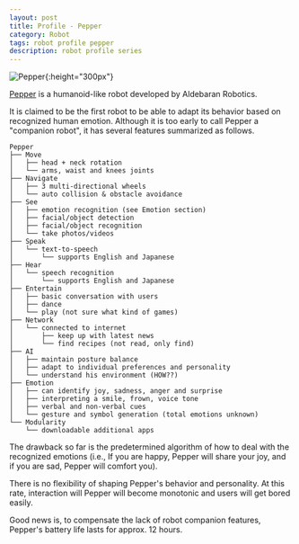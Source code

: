 ```yaml
---
layout: post
title: Profile - Pepper
category: Robot
tags: robot profile pepper
description: robot profile series
---
```


![Pepper](http://roboticsandautomationnews.com/wp-content/uploads/2016/07/softbank-pepper-robot.jpg){:height="300px"}

[Pepper](https://www.ald.softbankrobotics.com/en/cool-robots/pepper) is a humanoid-like robot developed by Aldebaran Robotics.

It is claimed to be the first robot to be able to adapt its behavior based on recognized human emotion.
Although it is too early to call Pepper a "companion robot", it has several features summarized as follows.

	Pepper
	├── Move
    │   ├── head + neck rotation
    │   └── arms, waist and knees joints
    ├── Navigate
    │   ├── 3 multi-directional wheels
    │   └── auto collision & obstacle avoidance
    ├── See
    │   ├── emotion recognition (see Emotion section)
    │   ├── facial/object detection
    │   ├── facial/object recognition
    │   └── take photos/videos
    ├── Speak
    │   └── text-to-speech
    │       └── supports English and Japanese
    ├── Hear
    │   └── speech recognition
    │       └── supports English and Japanese
    ├── Entertain
    │   ├── basic conversation with users
    │   ├── dance
    │   └── play (not sure what kind of games)
    ├── Network
    │   └── connected to internet
    │       ├── keep up with latest news
    │       └── find recipes (not read, only find)
    ├── AI
    │   ├── maintain posture balance
    │   ├── adapt to individual preferences and personality
    │   └── understand his environment (HOW??)
    ├── Emotion
    │   ├── can identify joy, sadness, anger and surprise
    │   ├── interpreting a smile, frown, voice tone
    │   ├── verbal and non-verbal cues
    │   └── gesture and symbol generation (total emotions unknown)
    └── Modularity
        └── downloadable additional apps        

The drawback so far is the predetermined algorithm of how to deal with the recognized emotions (i.e., If you are happy, Pepper will share your joy, and if you are sad, Pepper will comfort you).

There is no flexibility of shaping Pepper's behavior and personality.
At this rate, interaction will Pepper will become monotonic and users will get bored easily.

Good news is, to compensate the lack of robot companion features, Pepper's battery life lasts for approx. 12 hours.
